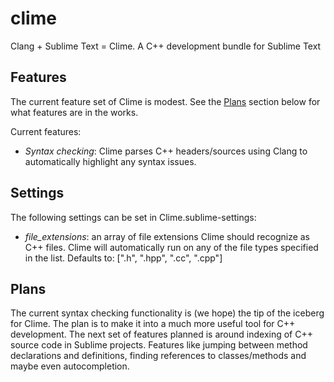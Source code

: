 clime
=====

Clang + Sublime Text = Clime. A C++ development bundle for Sublime Text


Features
--------

The current feature set of Clime is modest. See the [Plans](#plans) section below for what features are in the works.

Current features:
   * *Syntax checking*: Clime parses C++ headers/sources using Clang to automatically highlight any syntax issues.

Settings
--------

The following settings can be set in Clime.sublime-settings:

   * *file_extensions*: an array of file extensions Clime should recognize as C++ files. Clime will automatically run on any of the file types specified in the list. Defaults to: [".h", ".hpp", ".cc", ".cpp"]

Plans
-----

The current syntax checking functionality is (we hope) the tip of the iceberg for Clime. The plan is to make it into a much more useful tool for C++ development. The next set of features planned is around indexing of C++ source code in Sublime projects. Features like jumping between method declarations and definitions, finding references to classes/methods and maybe even autocompletion.